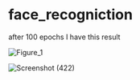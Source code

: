 # face_recogniction

after 100 epochs I have this result

![Figure_1](https://user-images.githubusercontent.com/87125486/137249322-01556cb1-436d-44a1-a10f-d6ad07a36b62.png)

![Screenshot (422)](https://user-images.githubusercontent.com/87125486/137249568-b93a63ec-b27f-4227-b250-d3a3d81dbbf8.png)


